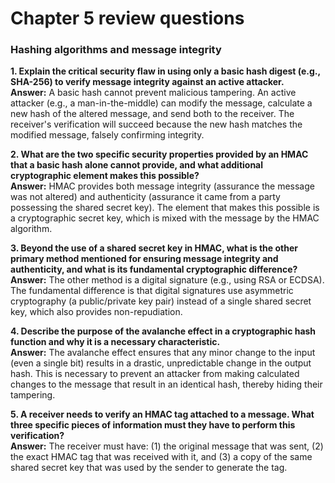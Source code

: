 # Chapter 5 review questions

### Hashing algorithms and message integrity

**1. Explain the critical security flaw in using only a basic hash digest (e.g., SHA-256) to verify message integrity against an active attacker.**\
**Answer:** A basic hash cannot prevent malicious tampering. An active attacker (e.g., a man-in-the-middle) can modify the message, calculate a new hash of the altered message, and send both to the receiver. The receiver's verification will succeed because the new hash matches the modified message, falsely confirming integrity.

**2. What are the two specific security properties provided by an HMAC that a basic hash alone cannot provide, and what additional cryptographic element makes this possible?**\
**Answer:** HMAC provides both message integrity (assurance the message was not altered) and authenticity (assurance it came from a party possessing the shared secret key). The element that makes this possible is a cryptographic secret key, which is mixed with the message by the HMAC algorithm.

**3. Beyond the use of a shared secret key in HMAC, what is the other primary method mentioned for ensuring message integrity and authenticity, and what is its fundamental cryptographic difference?**\
**Answer:** The other method is a digital signature (e.g., using RSA or ECDSA). The fundamental difference is that digital signatures use asymmetric cryptography (a public/private key pair) instead of a single shared secret key, which also provides non-repudiation.

**4. Describe the purpose of the avalanche effect in a cryptographic hash function and why it is a necessary characteristic.**\
**Answer:** The avalanche effect ensures that any minor change to the input (even a single bit) results in a drastic, unpredictable change in the output hash. This is necessary to prevent an attacker from making calculated changes to the message that result in an identical hash, thereby hiding their tampering.

**5. A receiver needs to verify an HMAC tag attached to a message. What three specific pieces of information must they have to perform this verification?**\
**Answer:** The receiver must have: (1) the original message that was sent, (2) the exact HMAC tag that was received with it, and (3) a copy of the same shared secret key that was used by the sender to generate the tag.
